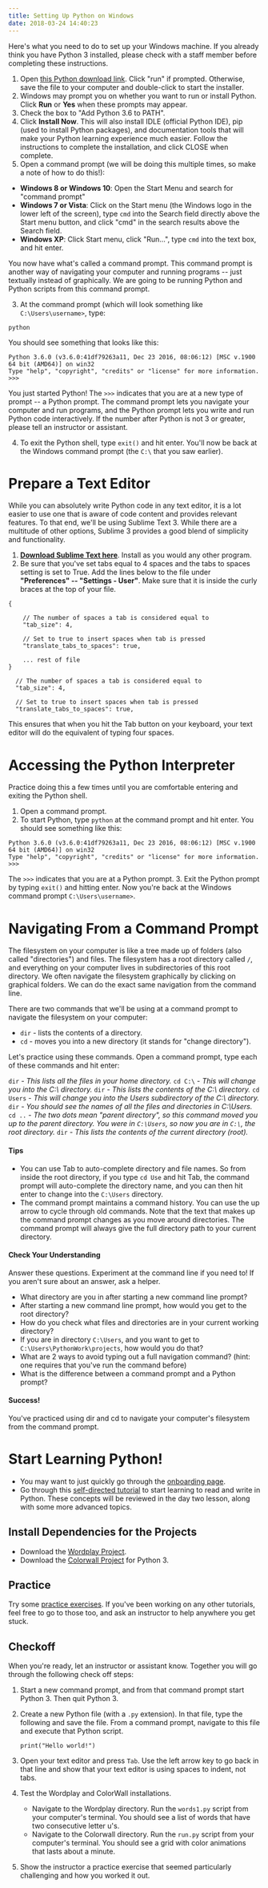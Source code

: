 ```yaml
---
title: Setting Up Python on Windows
date: 2018-03-24 14:40:23
---
```

Here's what you need to do to set up your Windows machine. If you already think you have Python 3 installed, please check with a staff member before completing these instructions.

1. Open [this Python download link](https://www.python.org/ftp/python/3.6.0/python-3.6.0-amd64.exe). Click "run" if prompted. Otherwise, save the file to your computer and double-click to start the installer.
2. Windows may prompt you on whether you want to run or install Python. Click **Run** or **Yes** when these prompts may appear.
3. Check the box to "Add Python 3.6 to PATH".
4. Click **Install Now**. This will also install IDLE (official Python IDE), pip (used to install Python packages), and documentation tools that will make your Python learning experience much easier. Follow the instructions to complete the installation, and click CLOSE when complete.
5. Open a command prompt (we will be doing this multiple times, so make a note of how to do this!):
  - **Windows 8 or Windows 10**: Open the Start Menu and search for "command prompt"
  - **Windows 7 or Vista**: Click on the Start menu (the Windows logo in the lower left of the screen), type `cmd` into the Search field directly above the Start menu button, and click "cmd" in the search results above the Search field.
  - **Windows XP**: Click Start menu, click "Run...", type `cmd` into the text box, and hit enter.

You now have what's called a command prompt. This command prompt is another way of navigating your computer and running programs -- just textually instead of graphically. We are going to be running Python and Python scripts from this command prompt.

3. At the command prompt (which will look something like `C:\Users\username>`, type:
  ```
  python
  ```
  You should see something that looks like this:

  ```
  Python 3.6.0 (v3.6.0:41df79263a11, Dec 23 2016, 08:06:12) [MSC v.1900 64 bit (AMD64)] on win32
  Type "help", "copyright", "credits" or "license" for more information.
  >>>
  ```
  You just started Python! The `>>>` indicates that you are at a new type of prompt -- a Python prompt. The command prompt lets you navigate your computer and run programs, and the Python prompt lets you write and run Python code interactively. If the number after Python is not 3 or greater, please tell an instructor or assistant.

4. To exit the Python shell, type `exit()` and hit enter.  You'll now be back at the Windows command prompt (the `C:\` that you saw earlier).

# Prepare a Text Editor

While you can absolutely write Python code in any text editor, it is a lot easier to use one that is aware of code content and provides relevant features. To that end, we'll be using Sublime Text 3. While there are a multitude of other options, Sublime 3 provides a good blend of simplicity and functionality.

1. [**Download Sublime Text here**](http://www.sublimetext.com/3). Install as you would any other program.
2. Be sure that you've set tabs equal to 4 spaces and the tabs to spaces setting is set to True. Add the lines below to the file under **"Preferences" -- "Settings - User"**. Make sure that it is inside the curly braces at the top of your file.
  ```
  {

      // The number of spaces a tab is considered equal to
      "tab_size": 4,

      // Set to true to insert spaces when tab is pressed
      "translate_tabs_to_spaces": true,

      ... rest of file
  }
  ```
  ```
    // The number of spaces a tab is considered equal to
    "tab_size": 4,

    // Set to true to insert spaces when tab is pressed
    "translate_tabs_to_spaces": true,
  ```

This ensures that when you hit the Tab button on your keyboard, your text editor will do the equivalent of typing four spaces.

# Accessing the Python Interpreter

Practice doing this a few times until you are comfortable entering and exiting the Python shell.

1. Open a command prompt.
2. To start Python, type `python` at the command prompt and hit enter. You should see something like this:

  ```
  Python 3.6.0 (v3.6.0:41df79263a11, Dec 23 2016, 08:06:12) [MSC v.1900 64 bit (AMD64)] on win32
  Type "help", "copyright", "credits" or "license" for more information.
  >>>
  ```

  The `>>>` indicates that you are at a Python prompt.
3. Exit the Python prompt by typing `exit()` and hitting enter. Now you're back at the Windows command prompt `C:\Users\username>`.

# Navigating From a Command Prompt

The filesystem on your computer is like a tree made up of folders (also called "directories") and files. The filesystem has a root directory called `/`, and everything on your computer lives in subdirectories of this root directory. We often navigate the filesystem graphically by clicking on graphical folders. We can do the exact same navigation from the command line.

There are two commands that we'll be using at a command prompt to navigate the filesystem on your computer:

- `dir` - lists the contents of a directory.
- `cd` - moves you into a new directory (it stands for "change directory").

Let's practice using these commands. Open a command prompt, type each of these commands and hit enter:

`dir` - *This lists all the files in your home directory.*
`cd C:\` - *This will change you into the C:\ directory.*
`dir` - *This lists the contents of the C:\ directory.*
`cd Users` - *This will change you into the Users subdirectory of the C:\ directory.*
`dir` - *You should see the names of all the files and directories in C:\Users.*
`cd ..` - *The two dots mean "parent directory", so this command moved you up to the parent directory. You were in `C:\Users`, so now you are in `C:\`, the root directory.*
`dir` - *This lists the contents of the current directory (root).*

#### Tips

- You can use Tab to auto-complete directory and file names. So from inside the root directory, if you type `cd Use` and hit Tab, the command prompt will auto-complete the directory name, and you can then hit enter to change into the `C:\Users` directory.
- The command prompt maintains a command history. You can use the up arrow to cycle through old commands. Note that the text that makes up the command prompt changes as you move around directories. The command prompt will always give the full directory path to your current directory.

#### Check Your Understanding

Answer these questions. Experiment at the command line if you need to! If you aren't sure about an answer, ask a helper.

* What directory are you in after starting a new command line prompt?
* After starting a new command line prompt, how would you get to the root directory?
* How do you check what files and directories are in your current working directory?
* If you are in directory `C:\Users`, and you want to get to `C:\Users\PythonWork\projects`, how would you do that?
* What are 2 ways to avoid typing out a full navigation command? (hint: one requires that you've run the command before)
* What is the difference between a command prompt and a Python prompt?

#### Success!

You've practiced using dir and cd to navigate your computer's filesystem from the command prompt.

# Start Learning Python!

- You may want to just quickly go through the [onboarding page](/onboarding).
- Go through this [self-directed tutorial](/day_one_tutorial/) to start learning to read and write in Python. These concepts will be reviewed in the day two lesson, along with some more advanced topics.

## Install Dependencies for the Projects

- Download the [Wordplay Project](https://github.com/PhillyPythonWorkshop/Wordplay/archive/master.zip).
- Download the [Colorwall Project](https://github.com/PhillyPythonWorkshop/Colorwall3/archive/master.zip) for Python 3.  

## Practice

Try some [practice exercises](/practice/). If you've been working on any other tutorials, feel free to go to those too, and ask an instructor to help anywhere you get stuck.

## Checkoff

When you're ready, let an instructor or assistant know. Together you will go through the following check off steps:

1. Start a new command prompt, and from that command prompt start Python 3. Then quit Python 3.
2. Create a new Python file (with a `.py` extension). In that file, type the following and save the file. From a command prompt, navigate to this file and execute that Python script.

    `print("Hello world!")`

3. Open your text editor and press `Tab`. Use the left arrow key to go back in that line and show that your text editor is using spaces to indent, not tabs.  
4. Test the Wordplay and ColorWall installations.
    - Navigate to the Wordplay directory. Run the `words1.py` script from your computer's terminal. You should see a list of words that have two consecutive letter u's.
    - Navigate to the Colorwall directory. Run the `run.py` script from your computer's terminal. You should see a grid with color animations that lasts about a minute.
5. Show the instructor a practice exercise that seemed particularly challenging and how you worked it out.

